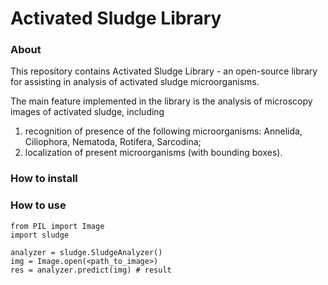 # Activated Sludge Library

### About
This repository contains Activated Sludge Library - an open-source library for assisting in analysis of activated sludge microorganisms. 

The main feature implemented in the library is the analysis of microscopy images of activated sludge, including
1. recognition of presence of the following microorganisms: Annelida, Ciliophora, Nematoda, Rotifera, Sarcodina;
2. localization of present microorganisms (with bounding boxes).

### How to install

### How to use
```
from PIL import Image
import sludge

analyzer = sludge.SludgeAnalyzer()
img = Image.open(<path_to_image>)
res = analyzer.predict(img) # result
```
